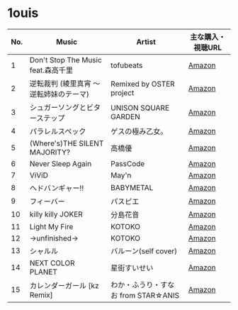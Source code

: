 # 1ouis

| No. | Music  | Artist | 主な購入・視聴URL |
| ------ | ------ | ------ | ------ |
| 1| Don't Stop The Music feat.森高千里 | tofubeats | [Amazon](https://www.amazon.co.jp/Dont-Stop-Music-%E9%80%9A%E5%B8%B8%E7%9B%A4-tofubeats/dp/B00F0CTOSM) |
| 2| 逆転裁判 (綾里真宵 ～逆転姉妹のテーマ) | Remixed by OSTER project| [Amazon](https://www.amazon.co.jp/%E3%82%AB%E3%83%97%E3%82%B3%E3%83%B330%E5%91%A8%E5%B9%B4-%E3%83%9F%E3%83%A5%E3%83%BC%E3%82%B8%E3%83%83%E3%82%AF%E3%83%99%E3%82%B9%E3%83%88-%E3%82%AA%E3%83%AA%E3%82%B8%E3%83%8A%E3%83%AB-%E3%82%A2%E3%83%AC%E3%83%B3%E3%82%B8-%E3%82%B2%E3%83%BC%E3%83%A0%E3%83%BB%E3%83%9F%E3%83%A5%E3%83%BC%E3%82%B8%E3%83%83%E3%82%AF/dp/B00E7FSN5I/ref=sr_1_1?__mk_ja_JP=%E3%82%AB%E3%82%BF%E3%82%AB%E3%83%8A&dchild=1&keywords=%E3%82%AB%E3%83%97%E3%82%B3%E3%83%B3+30&qid=1593245201&s=music&sr=1-1) |
| 3| シュガーソングとビターステップ | UNISON SQUARE GARDEN| [Amazon](https://www.amazon.co.jp/Dr-lzzy-%E9%80%9A%E5%B8%B8%E7%9B%A4-UNISON-SQUARE-GARDEN/dp/B01E9X3RWQ)|
| 4| パラレルスペック | ゲスの極み乙女。 | [Amazon](https://www.amazon.co.jp/gp/product/B00IPET4F0/ref=dm_ws_sp_ps_dp)|
| 5| (Where's)THE SILENT MAJORITY? | 高橋優 | [Amazon](https://www.amazon.co.jp/Wheres-SILENT-MAJORITY-%E9%AB%98%E6%A9%8B%E5%84%AA/dp/B00BCWBSJM/ref=sr_1_1?__mk_ja_JP=%E3%82%AB%E3%82%BF%E3%82%AB%E3%83%8A&dchild=1&keywords=%28Where%27s%29THE+SILENT+MAJORITY%3F+%E9%AB%98%E6%A9%8B%E5%84%AA&qid=1593245340&s=music&sr=1-1) |
| 6| Never Sleep Again | PassCode| [Amazon](https://www.amazon.co.jp/Never-Sleep-Again-PassCode/dp/B017939KB0/ref=sr_1_1?__mk_ja_JP=%E3%82%AB%E3%82%BF%E3%82%AB%E3%83%8A&dchild=1&keywords=Never+Sleep+Again+PassCode&qid=1593245364&s=music&sr=1-1)|
| 7| ViViD | May'n | [Amazon](https://www.amazon.co.jp/TV%E3%82%A2%E3%83%8B%E3%83%A1%E3%83%BC%E3%82%B7%E3%83%A7%E3%83%B3%E3%80%8C%E3%83%96%E3%83%A9%E3%83%83%E3%83%89%E3%83%A9%E3%83%83%E3%83%89%E3%80%8D%E3%82%AA%E3%83%BC%E3%83%97%E3%83%8B%E3%83%B3%E3%82%B0%E3%83%86%E3%83%BC%E3%83%9E%E3%80%8EViViD%E3%80%8F-Mayn/dp/B00CJGNKE6/ref=sr_1_3?__mk_ja_JP=%E3%82%AB%E3%82%BF%E3%82%AB%E3%83%8A&dchild=1&keywords=ViViD+May%27n&qid=1593245392&s=music&sr=1-3)|
| 8| ヘドバンギャー!! | BABYMETAL | [Amazon](https://www.amazon.co.jp/%E3%83%98%E3%83%89%E3%83%90%E3%83%B3%E3%82%AE%E3%83%A3%E3%83%BC-%E3%80%90%E9%80%9A%E5%B8%B8%E7%9B%A4%E3%80%91-BABYMETAL/dp/B007Y547US/ref=sr_1_5?__mk_ja_JP=%E3%82%AB%E3%82%BF%E3%82%AB%E3%83%8A&dchild=1&keywords=%E3%83%98%E3%83%89%E3%83%90%E3%83%B3%E3%82%AE%E3%83%A3%E3%83%BC%21%21+BABYMETAL&qid=1593245424&s=music&sr=1-5)|
| 9| フィーバー | パスピエ | [Amazon](https://www.amazon.co.jp/%E3%83%95%E3%82%A3%E3%83%BC%E3%83%90%E3%83%BC-%E3%83%91%E3%82%B9%E3%83%94%E3%82%A8/dp/B00AY1NXM2/ref=sr_1_1?__mk_ja_JP=%E3%82%AB%E3%82%BF%E3%82%AB%E3%83%8A&dchild=1&keywords=%E3%83%95%E3%82%A3%E3%83%BC%E3%83%90%E3%83%BC+%E3%83%91%E3%82%B9%E3%83%94%E3%82%A8&qid=1593245477&s=music&sr=1-1)|
| 10 | killy killy JOKER | 分島花音 | [Amazon](https://www.amazon.co.jp/killy-JOKER-TV%E3%82%A2%E3%83%8B%E3%83%A1%E3%80%8Cselector-infected-WIXOSS%E3%80%8D%E3%82%AA%E3%83%BC%E3%83%97%E3%83%8B%E3%83%B3%E3%82%B0%E3%83%86%E3%83%BC%E3%83%9E/dp/B00IZX022K/ref=sr_1_1?__mk_ja_JP=%E3%82%AB%E3%82%BF%E3%82%AB%E3%83%8A&dchild=1&keywords=killy+killy+JOKER+%E5%88%86%E5%B3%B6%E8%8A%B1%E9%9F%B3&qid=1593245505&s=music&sr=1-1)|
| 11 | Light My Fire | KOTOKO| [Amazon](https://www.amazon.co.jp/Light-My-Fire-KOTOKO/dp/B005OSMYRA/ref=sr_1_1?__mk_ja_JP=%E3%82%AB%E3%82%BF%E3%82%AB%E3%83%8A&dchild=1&keywords=Light+My+Fire+KOTOKO&qid=1593245528&s=music&sr=1-1)|
| 12 | →unfinished→| KOTOKO| [Amazon](https://www.amazon.co.jp/%E2%86%92unfinished%E2%86%92-KOTOKO/dp/B007BHFVHC/ref=sr_1_2?__mk_ja_JP=%E3%82%AB%E3%82%BF%E3%82%AB%E3%83%8A&dchild=1&keywords=%E2%86%92unfinished%E2%86%92+KOTOKO&qid=1593245551&s=music&sr=1-2)|
| 13 | シャルル | バルーン(self cover)| [Amazon](https://www.amazon.co.jp/Corridor-%E3%83%90%E3%83%AB%E3%83%BC%E3%83%B3/dp/B0749YLK5L) |
| 14 | NEXT COLOR PLANET | 星街すいせい| [Amazon](https://www.amazon.co.jp/NEXT-COLOR-PLANET-%E6%98%9F%E8%A1%97%E3%81%99%E3%81%84%E3%81%9B%E3%81%84/dp/B0867C91NK/ref=sr_1_1?__mk_ja_JP=%E3%82%AB%E3%82%BF%E3%82%AB%E3%83%8A&dchild=1&keywords=NEXT+COLOR+PLANET+%E6%98%9F%E8%A1%97%E3%81%99%E3%81%84%E3%81%9B%E3%81%84&qid=1593245597&s=music&sr=1-1)|
| 15 | カレンダーガール [kz Remix] |わか・ふうり・すなお from STAR☆ANIS | [Amazon](https://www.amazon.co.jp/gp/product/B07NN4T2ZS/ref=dm_ws_sp_ps_dp)|